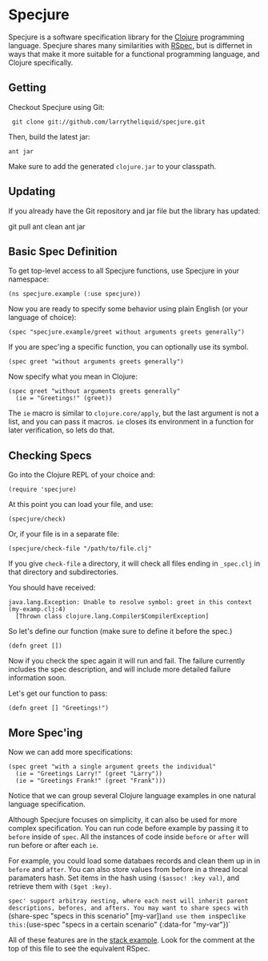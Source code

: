 Specjure
========

Specjure is a software specification library for the [Clojure](http://clojure.org) programming language.
Specjure shares many similarities with [RSpec](http://rspec.info), but is differnet in ways that make it more suitable for a functional programming language, and Clojure specifically.

Getting
-------

Checkout Specjure using Git:

     git clone git://github.com/larrytheliquid/specjure.git

Then, build the latest jar:
    
    ant jar

Make sure to add the generated `clojure.jar` to your classpath.

Updating
--------

If you already have the Git repository and jar file but the library has updated:

   git pull
   ant clean
   ant jar

Basic Spec Definition
---------------------

To get top-level access to all Specjure functions, use Specjure in your namespace:

    (ns specjure.example (:use specjure))

Now you are ready to specify some behavior using plain English (or your language of choice):

    (spec "specjure.example/greet without arguments greets generally")

If you are spec'ing a specific function, you can optionally use its symbol.

    (spec greet "without arguments greets generally")

Now specify what you mean in Clojure:

    (spec greet "without arguments greets generally"
      (ie = "Greetings!" (greet))

The `ie` macro is similar to `clojure.core/apply`, but the last argument is not a list, and you can pass it macros.
`ie` closes its environment in a function for later verification, so lets do that.

Checking Specs
-------------

Go into the Clojure REPL of your choice and:

    (require 'specjure)

At this point you can load your file, and use:

    (specjure/check)

Or, if your file is in a separate file:

    (specjure/check-file "/path/to/file.clj"

If you give `check-file` a directory, it will check all files ending in `_spec.clj` in that directory and subdirectories.

You should have received:

    java.lang.Exception: Unable to resolve symbol: greet in this context (my-examp.clj:4)
      [Thrown class clojure.lang.Compiler$CompilerException]

So let's define our function (make sure to define it before the spec.)

    (defn greet [])

Now if you check the spec again it will run and fail. The failure currently includes the spec description,
and will include more detailed failure information soon.

Let's get our function to pass:

    (defn greet [] "Greetings!")

More Spec'ing
-------------

Now we can add more specifications:

    (spec greet "with a single argument greets the individual"
      (ie = "Greetings Larry!" (greet "Larry"))
      (ie = "Greetings Frank!" (greet "Frank")))

Notice that we can group several Clojure language examples in one natural language specification.

Although Specjure focuses on simplicity, it can also be used for more complex specification.
You can run code before example by passing it to `before` inside of `spec`. All the instances of 
code inside `before` or `after` will run before or after each `ie`. 

For example, you could load some databaes records and clean them up in in `before` and `after`.
You can also store values from before in a thread local paramaters hash. Set items in the hash
using `($assoc! :key val)`, and retrieve them with `($get :key)`. 

`spec' support arbitray nesting, where each nest will inherit parent descriptions, befores, and afters.
You may want to share specs with `(share-spec "specs in this scenario" [my-var])` and use them in
`spec` like this: `(use-spec "specs in a certain scenario" {:data-for "my-var"})`

All of these features are in the [stack example]("http://github.com/larrytheliquid/specjure/tree/master/examples/stack_spec.clj").
Look for the comment at the top of this file to see the equivalent RSpec.
